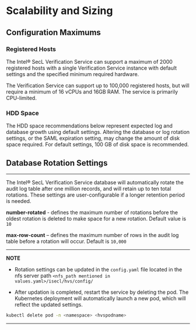 # Scalability and Sizing

## Configuration Maximums

### Registered Hosts

The Intel® SecL Verification Service can support a maximum of 2000
registered hosts with a single Verification Service instance with
default settings and the specified minimum required hardware.

The Verification Service can support up to 100,000 registered hosts, but will require a minimum of 16 vCPUs and 16GB RAM.  The service is primarily CPU-limited.

### HDD Space

The HDD space recommendations below represent expected log and database
growth using default settings. Altering the database or log rotation
settings, or the SAML expiration setting, may change the amount of disk
space required. For default settings, 100 GB of disk space is
recommended.



## Database Rotation Settings
--------------------------

The Intel® SecL Verification Service database will automatically rotate
the audit log table after one million records, and will retain up to ten
total rotations. These settings are user-configurable if a longer
retention period is needed.

**number-rotated** - defines the maximum number of
rotations before the oldest rotation is deleted to make space for a new
rotation. Default value is `10`

**max-row-count** – defines the maximum number of
rows in the audit log table before a rotation will occur. Default is
`10,000`

---
**NOTE**
* Rotation settings can be updated in the `config.yaml` file located in the nfs server path `<nfs_path mentioned in values.yaml>/isecl/hvs/config/`

* After updation is completed, restart the service by deleting the pod.  The Kubernetes deployment will automatically launch a new pod, which will reflect the updated settings.

```bash
kubectl delete pod -n <namespace> <hvspodname>
```
---
